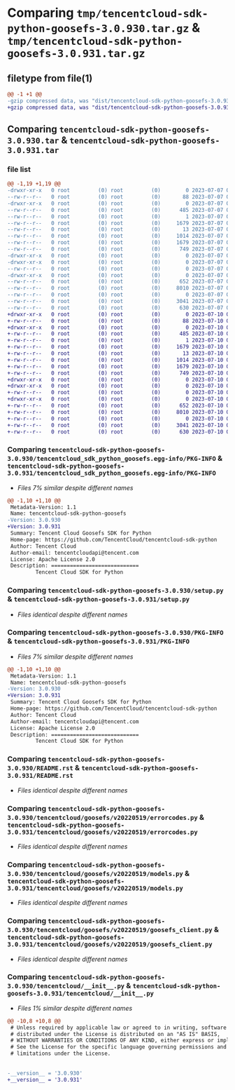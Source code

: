 # Comparing `tmp/tencentcloud-sdk-python-goosefs-3.0.930.tar.gz` & `tmp/tencentcloud-sdk-python-goosefs-3.0.931.tar.gz`

## filetype from file(1)

```diff
@@ -1 +1 @@
-gzip compressed data, was "dist/tencentcloud-sdk-python-goosefs-3.0.930.tar", last modified: Fri Jul  7 00:24:42 2023, max compression
+gzip compressed data, was "dist/tencentcloud-sdk-python-goosefs-3.0.931.tar", last modified: Mon Jul 10 00:41:17 2023, max compression
```

## Comparing `tencentcloud-sdk-python-goosefs-3.0.930.tar` & `tencentcloud-sdk-python-goosefs-3.0.931.tar`

### file list

```diff
@@ -1,19 +1,19 @@
-drwxr-xr-x   0 root         (0) root         (0)        0 2023-07-07 00:24:41.000000 tencentcloud-sdk-python-goosefs-3.0.930/
--rw-r--r--   0 root         (0) root         (0)       88 2023-07-07 00:24:41.000000 tencentcloud-sdk-python-goosefs-3.0.930/setup.cfg
-drwxr-xr-x   0 root         (0) root         (0)        0 2023-07-07 00:24:41.000000 tencentcloud-sdk-python-goosefs-3.0.930/tencentcloud_sdk_python_goosefs.egg-info/
--rw-r--r--   0 root         (0) root         (0)      485 2023-07-07 00:24:41.000000 tencentcloud-sdk-python-goosefs-3.0.930/tencentcloud_sdk_python_goosefs.egg-info/SOURCES.txt
--rw-r--r--   0 root         (0) root         (0)        1 2023-07-07 00:24:41.000000 tencentcloud-sdk-python-goosefs-3.0.930/tencentcloud_sdk_python_goosefs.egg-info/dependency_links.txt
--rw-r--r--   0 root         (0) root         (0)     1679 2023-07-07 00:24:41.000000 tencentcloud-sdk-python-goosefs-3.0.930/tencentcloud_sdk_python_goosefs.egg-info/PKG-INFO
--rw-r--r--   0 root         (0) root         (0)       13 2023-07-07 00:24:41.000000 tencentcloud-sdk-python-goosefs-3.0.930/tencentcloud_sdk_python_goosefs.egg-info/top_level.txt
--rw-r--r--   0 root         (0) root         (0)     1014 2023-07-07 00:24:41.000000 tencentcloud-sdk-python-goosefs-3.0.930/setup.py
--rw-r--r--   0 root         (0) root         (0)     1679 2023-07-07 00:24:41.000000 tencentcloud-sdk-python-goosefs-3.0.930/PKG-INFO
--rw-r--r--   0 root         (0) root         (0)      749 2023-07-07 00:24:41.000000 tencentcloud-sdk-python-goosefs-3.0.930/README.rst
-drwxr-xr-x   0 root         (0) root         (0)        0 2023-07-07 00:24:41.000000 tencentcloud-sdk-python-goosefs-3.0.930/tencentcloud/
-drwxr-xr-x   0 root         (0) root         (0)        0 2023-07-07 00:24:41.000000 tencentcloud-sdk-python-goosefs-3.0.930/tencentcloud/goosefs/
--rw-r--r--   0 root         (0) root         (0)        0 2023-07-07 00:24:41.000000 tencentcloud-sdk-python-goosefs-3.0.930/tencentcloud/goosefs/__init__.py
-drwxr-xr-x   0 root         (0) root         (0)        0 2023-07-07 00:24:41.000000 tencentcloud-sdk-python-goosefs-3.0.930/tencentcloud/goosefs/v20220519/
--rw-r--r--   0 root         (0) root         (0)      652 2023-07-07 00:24:41.000000 tencentcloud-sdk-python-goosefs-3.0.930/tencentcloud/goosefs/v20220519/errorcodes.py
--rw-r--r--   0 root         (0) root         (0)     8010 2023-07-07 00:24:41.000000 tencentcloud-sdk-python-goosefs-3.0.930/tencentcloud/goosefs/v20220519/models.py
--rw-r--r--   0 root         (0) root         (0)        0 2023-07-07 00:24:41.000000 tencentcloud-sdk-python-goosefs-3.0.930/tencentcloud/goosefs/v20220519/__init__.py
--rw-r--r--   0 root         (0) root         (0)     3041 2023-07-07 00:24:41.000000 tencentcloud-sdk-python-goosefs-3.0.930/tencentcloud/goosefs/v20220519/goosefs_client.py
--rw-r--r--   0 root         (0) root         (0)      630 2023-07-07 00:24:41.000000 tencentcloud-sdk-python-goosefs-3.0.930/tencentcloud/__init__.py
+drwxr-xr-x   0 root         (0) root         (0)        0 2023-07-10 00:41:17.000000 tencentcloud-sdk-python-goosefs-3.0.931/
+-rw-r--r--   0 root         (0) root         (0)       88 2023-07-10 00:41:17.000000 tencentcloud-sdk-python-goosefs-3.0.931/setup.cfg
+drwxr-xr-x   0 root         (0) root         (0)        0 2023-07-10 00:41:17.000000 tencentcloud-sdk-python-goosefs-3.0.931/tencentcloud_sdk_python_goosefs.egg-info/
+-rw-r--r--   0 root         (0) root         (0)      485 2023-07-10 00:41:17.000000 tencentcloud-sdk-python-goosefs-3.0.931/tencentcloud_sdk_python_goosefs.egg-info/SOURCES.txt
+-rw-r--r--   0 root         (0) root         (0)        1 2023-07-10 00:41:17.000000 tencentcloud-sdk-python-goosefs-3.0.931/tencentcloud_sdk_python_goosefs.egg-info/dependency_links.txt
+-rw-r--r--   0 root         (0) root         (0)     1679 2023-07-10 00:41:17.000000 tencentcloud-sdk-python-goosefs-3.0.931/tencentcloud_sdk_python_goosefs.egg-info/PKG-INFO
+-rw-r--r--   0 root         (0) root         (0)       13 2023-07-10 00:41:17.000000 tencentcloud-sdk-python-goosefs-3.0.931/tencentcloud_sdk_python_goosefs.egg-info/top_level.txt
+-rw-r--r--   0 root         (0) root         (0)     1014 2023-07-10 00:41:16.000000 tencentcloud-sdk-python-goosefs-3.0.931/setup.py
+-rw-r--r--   0 root         (0) root         (0)     1679 2023-07-10 00:41:17.000000 tencentcloud-sdk-python-goosefs-3.0.931/PKG-INFO
+-rw-r--r--   0 root         (0) root         (0)      749 2023-07-10 00:41:16.000000 tencentcloud-sdk-python-goosefs-3.0.931/README.rst
+drwxr-xr-x   0 root         (0) root         (0)        0 2023-07-10 00:41:17.000000 tencentcloud-sdk-python-goosefs-3.0.931/tencentcloud/
+drwxr-xr-x   0 root         (0) root         (0)        0 2023-07-10 00:41:17.000000 tencentcloud-sdk-python-goosefs-3.0.931/tencentcloud/goosefs/
+-rw-r--r--   0 root         (0) root         (0)        0 2023-07-10 00:41:16.000000 tencentcloud-sdk-python-goosefs-3.0.931/tencentcloud/goosefs/__init__.py
+drwxr-xr-x   0 root         (0) root         (0)        0 2023-07-10 00:41:17.000000 tencentcloud-sdk-python-goosefs-3.0.931/tencentcloud/goosefs/v20220519/
+-rw-r--r--   0 root         (0) root         (0)      652 2023-07-10 00:41:16.000000 tencentcloud-sdk-python-goosefs-3.0.931/tencentcloud/goosefs/v20220519/errorcodes.py
+-rw-r--r--   0 root         (0) root         (0)     8010 2023-07-10 00:41:16.000000 tencentcloud-sdk-python-goosefs-3.0.931/tencentcloud/goosefs/v20220519/models.py
+-rw-r--r--   0 root         (0) root         (0)        0 2023-07-10 00:41:16.000000 tencentcloud-sdk-python-goosefs-3.0.931/tencentcloud/goosefs/v20220519/__init__.py
+-rw-r--r--   0 root         (0) root         (0)     3041 2023-07-10 00:41:16.000000 tencentcloud-sdk-python-goosefs-3.0.931/tencentcloud/goosefs/v20220519/goosefs_client.py
+-rw-r--r--   0 root         (0) root         (0)      630 2023-07-10 00:41:16.000000 tencentcloud-sdk-python-goosefs-3.0.931/tencentcloud/__init__.py
```

### Comparing `tencentcloud-sdk-python-goosefs-3.0.930/tencentcloud_sdk_python_goosefs.egg-info/PKG-INFO` & `tencentcloud-sdk-python-goosefs-3.0.931/tencentcloud_sdk_python_goosefs.egg-info/PKG-INFO`

 * *Files 7% similar despite different names*

```diff
@@ -1,10 +1,10 @@
 Metadata-Version: 1.1
 Name: tencentcloud-sdk-python-goosefs
-Version: 3.0.930
+Version: 3.0.931
 Summary: Tencent Cloud Goosefs SDK for Python
 Home-page: https://github.com/TencentCloud/tencentcloud-sdk-python
 Author: Tencent Cloud
 Author-email: tencentcloudapi@tencent.com
 License: Apache License 2.0
 Description: ============================
         Tencent Cloud SDK for Python
```

### Comparing `tencentcloud-sdk-python-goosefs-3.0.930/setup.py` & `tencentcloud-sdk-python-goosefs-3.0.931/setup.py`

 * *Files identical despite different names*

### Comparing `tencentcloud-sdk-python-goosefs-3.0.930/PKG-INFO` & `tencentcloud-sdk-python-goosefs-3.0.931/PKG-INFO`

 * *Files 7% similar despite different names*

```diff
@@ -1,10 +1,10 @@
 Metadata-Version: 1.1
 Name: tencentcloud-sdk-python-goosefs
-Version: 3.0.930
+Version: 3.0.931
 Summary: Tencent Cloud Goosefs SDK for Python
 Home-page: https://github.com/TencentCloud/tencentcloud-sdk-python
 Author: Tencent Cloud
 Author-email: tencentcloudapi@tencent.com
 License: Apache License 2.0
 Description: ============================
         Tencent Cloud SDK for Python
```

### Comparing `tencentcloud-sdk-python-goosefs-3.0.930/README.rst` & `tencentcloud-sdk-python-goosefs-3.0.931/README.rst`

 * *Files identical despite different names*

### Comparing `tencentcloud-sdk-python-goosefs-3.0.930/tencentcloud/goosefs/v20220519/errorcodes.py` & `tencentcloud-sdk-python-goosefs-3.0.931/tencentcloud/goosefs/v20220519/errorcodes.py`

 * *Files identical despite different names*

### Comparing `tencentcloud-sdk-python-goosefs-3.0.930/tencentcloud/goosefs/v20220519/models.py` & `tencentcloud-sdk-python-goosefs-3.0.931/tencentcloud/goosefs/v20220519/models.py`

 * *Files identical despite different names*

### Comparing `tencentcloud-sdk-python-goosefs-3.0.930/tencentcloud/goosefs/v20220519/goosefs_client.py` & `tencentcloud-sdk-python-goosefs-3.0.931/tencentcloud/goosefs/v20220519/goosefs_client.py`

 * *Files identical despite different names*

### Comparing `tencentcloud-sdk-python-goosefs-3.0.930/tencentcloud/__init__.py` & `tencentcloud-sdk-python-goosefs-3.0.931/tencentcloud/__init__.py`

 * *Files 1% similar despite different names*

```diff
@@ -10,8 +10,8 @@
 # Unless required by applicable law or agreed to in writing, software
 # distributed under the License is distributed on an "AS IS" BASIS,
 # WITHOUT WARRANTIES OR CONDITIONS OF ANY KIND, either express or implied.
 # See the License for the specific language governing permissions and
 # limitations under the License.
 
 
-__version__ = '3.0.930'
+__version__ = '3.0.931'
```

